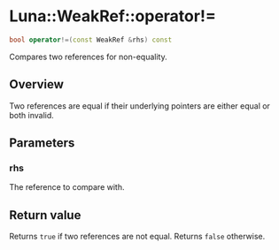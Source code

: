 # Luna::WeakRef::operator!=

```c++
bool operator!=(const WeakRef &rhs) const
```

Compares two references for non-equality. 

## Overview
Two references are equal if their underlying pointers are either equal or both invalid. 

## Parameters
### rhs
The reference to compare with. 

## Return value
Returns `true` if two references are not equal. Returns `false` otherwise. 

